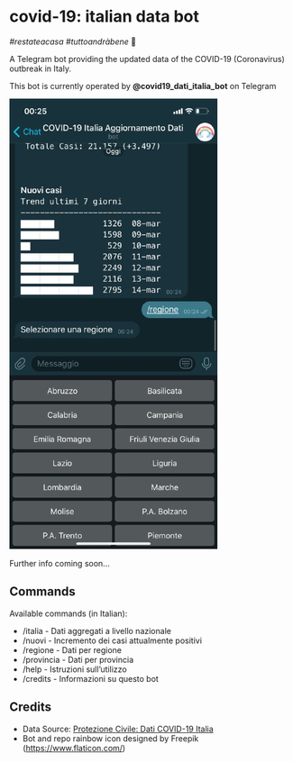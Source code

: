 # covid-19: italian data bot

*#restateacasa* *#tuttoandràbene* 🌈

A Telegram bot providing the updated data of the COVID-19 (Coronavirus) outbreak in Italy.

This bot is currently operated by **@covid19_dati_italia_bot** on Telegram

![alt text](_docs/imgs/bot.jpeg)

Further info coming soon...

## Commands

Available commands (in Italian):

* /italia - Dati aggregati a livello nazionale
* /nuovi - Incremento dei casi attualmente positivi
* /regione - Dati per regione
* /provincia - Dati per provincia
* /help - Istruzioni sull’utilizzo
* /credits - Informazioni su questo bot

## Credits

* Data Source: [Protezione Civile: Dati COVID-19 Italia](https://github.com/pcm-dpc/COVID-19)
* Bot and repo rainbow icon designed by Freepik (https://www.flaticon.com/)
